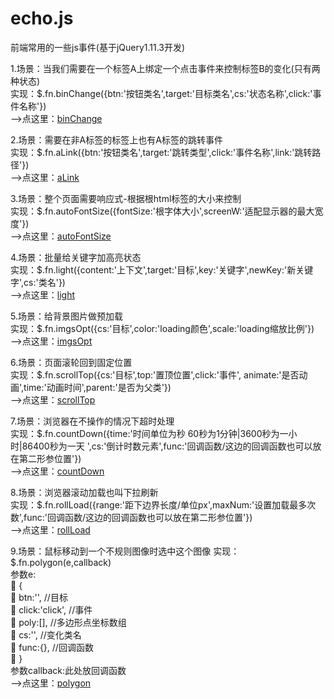 # echo.js
前端常用的一些js事件(基于jQuery1.11.3开发)

1.场景：当我们需要在一个标签A上绑定一个点击事件来控制标签B的变化(只有两种状态)       
  实现：$.fn.binChange({btn:'按钮类名',target:'目标类名',cs:'状态名称',click:'事件名称'})   
  -->点这里：[binChange](http://htmlpreview.github.io/?https://github.com/MrRetro/Echo/blob/master/src/1.给按钮绑定事件.html)
     
2.场景：需要在非A标签的标签上也有A标签的跳转事件   
  实现：$.fn.aLink({btn:'按钮类名',target:'跳转类型',click:'事件名称',link:'跳转路径'})   
  -->点这里：[aLink](http://htmlpreview.github.io/?https://github.com/MrRetro/Echo/blob/master/src/2.单页非a标签需要有a标签跳转.html)
     
3.场景：整个页面需要响应式-根据根html标签的大小来控制   
  实现：$.fn.autoFontSize({fontSize:'根字体大小',screenW:'适配显示器的最大宽度'})   
  -->点这里：[autoFontSize](http://htmlpreview.github.io/?https://github.com/MrRetro/Echo/blob/master/src/3.小球随html字体大小而缩放.html)
     
4.场景：批量给关键字加高亮状态   
  实现：$.fn.light({content:'上下文',target:'目标',key:'关键字',newKey:'新关键字',cs:'类名'})   
  -->点这里：[light](http://htmlpreview.github.io/?https://github.com/MrRetro/Echo/blob/master/src/4.批量替换关键字.html)
     
5.场景：给背景图片做预加载   
  实现：$.fn.imgsOpt({cs:'目标',color:'loading颜色',scale:'loading缩放比例'})   
  -->点这里：[imgsOpt](http://htmlpreview.github.io/?https://github.com/MrRetro/Echo/blob/master/src/5.背景图片预先加载.html)
     
6.场景：页面滚轮回到固定位置  
	实现：$.fn.scrollTop({cs:'目标',top:'置顶位置',click:'事件',	animate:'是否动画',time:'动画时间',parent:'是否为父类'})    
  -->点这里：[scrollTop](http://htmlpreview.github.io/?https://github.com/MrRetro/Echo/blob/master/src/6.滚轮回到顶部.html)
     
7.场景：浏览器在不操作的情况下超时处理  
	实现：$.fn.countDown({time:'时间单位为秒  60秒为1分钟|3600秒为一小时|86400秒为一天 ',cs:'倒计时数元素',func:'回调函数/这边的回调函数也可以放在第二形参位置'})    
  -->点这里：[countDown](http://htmlpreview.github.io/?https://github.com/MrRetro/Echo/blob/master/src/7.倒计时关闭浏览器.html)
     
8.场景：浏览器滚动加载也叫下拉刷新  
	实现：$.fn.rollLoad({range:'距下边界长度/单位px',maxNum:'设置加载最多次数',func:'回调函数/这边的回调函数也可以放在第二形参位置'})    
  -->点这里：[rollLoad](http://htmlpreview.github.io/?https://github.com/MrRetro/Echo/blob/master/src/8.滚动加载_下拉刷新.html)
     
9.场景：鼠标移动到一个不规则图像时选中这个图像 
	实现：$.fn.polygon(e,callback)   
			参数e:   
      {   
           btn:'',					//目标   
           click:'click',	//事件   
           poly:[],				//多边形点坐标数组   
           cs:'',					//变化类名   
           func:{},				//回调函数   
      }  
			参数callback:此处放回调函数  
  -->点这里：[polygon](http://htmlpreview.github.io/?https://github.com/MrRetro/Echo/blob/master/src/9.计算鼠标是否在多边形内.html)